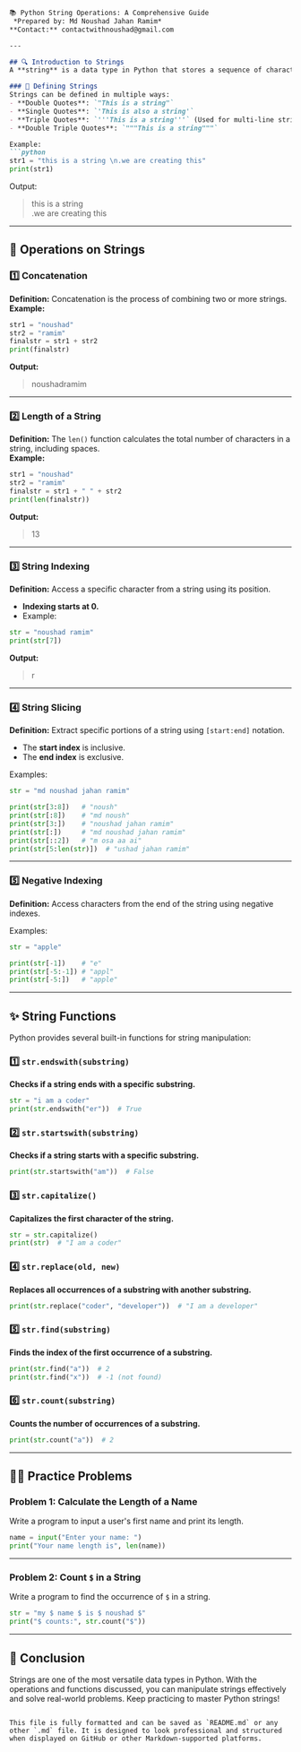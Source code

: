 ```markdown
📚 Python String Operations: A Comprehensive Guide
 *Prepared by: Md Noushad Jahan Ramim*  
**Contact:** contactwithnoushad@gmail.com

---

## 🔍 Introduction to Strings
A **string** is a data type in Python that stores a sequence of characters.

### 📝 Defining Strings
Strings can be defined in multiple ways:
- **Double Quotes**: `"This is a string"`
- **Single Quotes**: `'This is also a string'`
- **Triple Quotes**: `'''This is a string'''` (Used for multi-line strings)
- **Double Triple Quotes**: `"""This is a string"""`

Example:  
```python
str1 = "this is a string \n.we are creating this"
print(str1)
```

Output:
> this is a string  
> .we are creating this

---

## 🔄 Operations on Strings

### 1️⃣ Concatenation
**Definition:** Concatenation is the process of combining two or more strings.  
**Example:**
```python
str1 = "noushad"
str2 = "ramim"
finalstr = str1 + str2
print(finalstr)
```
**Output:**  
> noushadramim

---

### 2️⃣ Length of a String
**Definition:** The `len()` function calculates the total number of characters in a string, including spaces.  
**Example:**
```python
str1 = "noushad"
str2 = "ramim"
finalstr = str1 + " " + str2
print(len(finalstr))
```
**Output:**  
> 13

---

### 3️⃣ String Indexing
**Definition:** Access a specific character from a string using its position.  
- **Indexing starts at 0.**
- Example:  
```python
str = "noushad ramim"
print(str[7])
```
**Output:**  
> r

---

### 4️⃣ String Slicing
**Definition:** Extract specific portions of a string using `[start:end]` notation.  
- The **start index** is inclusive.  
- The **end index** is exclusive.  

Examples:  
```python
str = "md noushad jahan ramim"

print(str[3:8])   # "noush"
print(str[:8])    # "md noush"
print(str[3:])    # "noushad jahan ramim"
print(str[:])     # "md noushad jahan ramim"
print(str[::2])   # "m osa aa ai"
print(str[5:len(str)])  # "ushad jahan ramim"
```

---

### 5️⃣ Negative Indexing
**Definition:** Access characters from the end of the string using negative indexes.  

Examples:  
```python
str = "apple"

print(str[-1])    # "e"
print(str[-5:-1]) # "appl"
print(str[-5:])   # "apple"
```

---

## ✨ String Functions
Python provides several built-in functions for string manipulation:

### 1️⃣ `str.endswith(substring)`
**Checks if a string ends with a specific substring.**
```python
str = "i am a coder"
print(str.endswith("er"))  # True
```

### 2️⃣ `str.startswith(substring)`
**Checks if a string starts with a specific substring.**
```python
print(str.startswith("am"))  # False
```

### 3️⃣ `str.capitalize()`
**Capitalizes the first character of the string.**
```python
str = str.capitalize()
print(str)  # "I am a coder"
```

### 4️⃣ `str.replace(old, new)`
**Replaces all occurrences of a substring with another substring.**
```python
print(str.replace("coder", "developer"))  # "I am a developer"
```

### 5️⃣ `str.find(substring)`
**Finds the index of the first occurrence of a substring.**
```python
print(str.find("a"))  # 2
print(str.find("x"))  # -1 (not found)
```

### 6️⃣ `str.count(substring)`
**Counts the number of occurrences of a substring.**
```python
print(str.count("a"))  # 2
```

---

## 🧑‍💻 Practice Problems

### Problem 1: Calculate the Length of a Name
Write a program to input a user's first name and print its length.

```python
name = input("Enter your name: ")
print("Your name length is", len(name))
```

---

### Problem 2: Count `$` in a String
Write a program to find the occurrence of `$` in a string.

```python
str = "my $ name $ is $ noushad $"
print("$ counts:", str.count("$"))
```

---

## 🎉 Conclusion
Strings are one of the most versatile data types in Python. With the operations and functions discussed, you can manipulate strings effectively and solve real-world problems. Keep practicing to master Python strings!
```

This file is fully formatted and can be saved as `README.md` or any other `.md` file. It is designed to look professional and structured when displayed on GitHub or other Markdown-supported platforms.
